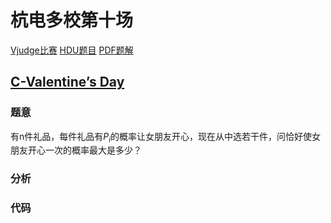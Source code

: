 # 杭电多校第十场
[Vjudge比赛](https://vjudge.net/contest/321524)
[HDU题目](http://acm.hdu.edu.cn/search.php?field=problem&key=2019+Multi-University+Training+Contest+10&source=1&searchmode=source)
[PDF题解](2019杭电多校第十场题解.pdf)

## [C-Valentine’s Day](http://acm.hdu.edu.cn/showproblem.php?pid=6693)
### 题意
有n件礼品，每件礼品有$P_i$的概率让女朋友开心，现在从中选若干件，问恰好使女朋友开心一次的概率最大是多少？  

### 分析


### 代码

